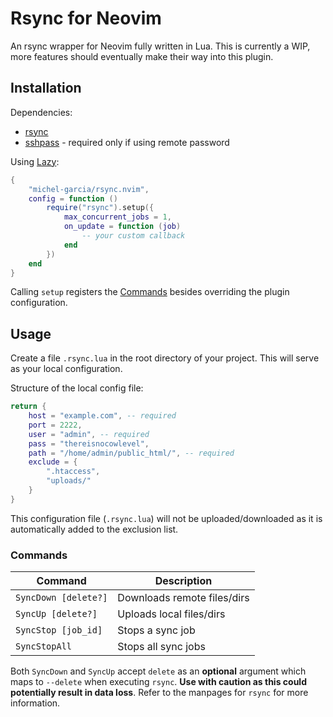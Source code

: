 # Rsync for Neovim

An rsync wrapper for Neovim fully written in Lua. This is currently a WIP, more features should eventually make their way into this plugin.

## Installation

Dependencies:

- [rsync](https://github.com/WayneD/rsync)
- [sshpass](https://sourceforge.net/projects/sshpass/) - required only if using remote password

Using [Lazy](https://github.com/folke/lazy.nvim):

```lua
{
    "michel-garcia/rsync.nvim",
    config = function ()
        require("rsync").setup({
            max_concurrent_jobs = 1,
            on_update = function (job)
                -- your custom callback
            end
        })
    end
}
```

Calling `setup` registers the [Commands](#commands) besides overriding the plugin configuration.

## Usage

Create a file `.rsync.lua` in the root directory of your project. This will serve as your local configuration.

Structure of the local config file:

```lua
return {
    host = "example.com", -- required
    port = 2222,
    user = "admin", -- required
    pass = "thereisnocowlevel",
    path = "/home/admin/public_html/", -- required
    exclude = {
        ".htaccess",
        "uploads/"
    }
}
```

This configuration file (`.rsync.lua`) will not be uploaded/downloaded as it is automatically added to the exclusion list.

### Commands

| Command | Description |
| --- | --- |
| `SyncDown [delete?]` | Downloads remote files/dirs |
| `SyncUp [delete?]` | Uploads local files/dirs |
| `SyncStop [job_id]` | Stops a sync job |
| `SyncStopAll` | Stops all sync jobs |

Both `SyncDown` and `SyncUp` accept `delete` as an **optional** argument which maps to `--delete` when executing `rsync`. **Use with caution as this could potentially result in data loss**. Refer to the manpages for `rsync` for more information.
